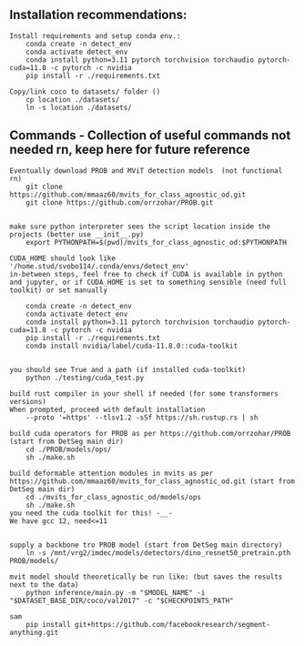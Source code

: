 
## Installation recommendations:
    Install requirements and setup conda env.:
        conda create -n detect_env 
        conda activate detect_env
        conda install python=3.11 pytorch torchvision torchaudio pytorch-cuda=11.8 -c pytorch -c nvidia 
        pip install -r ./requirements.txt 

    Copy/link coco to datasets/ folder ()
        cp location ./datasets/
        ln -s location ./datasets/



## Commands - Collection of useful commands not needed rn, keep here for future reference

    Eventually download PROB and MViT detection models  (not functional rn)
        git clone https://github.com/mmaaz60/mvits_for_class_agnostic_od.git 
        git clone https://github.com/orrzohar/PROB.git


    make sure python interpreter sees the script location inside the projects (better use __init__.py)
        export PYTHONPATH=$(pwd)/mvits_for_class_agnostic_od:$PYTHONPATH

    CUDA_HOME should look like '/home.stud/svobo114/.conda/envs/detect_env'
    in-between steps, feel free to check if CUDA is available in python and jupyter, or if CUDA_HOME is set to something sensible (need full toolkit) or set manually

        conda create -n detect_env 
        conda activate detect_env
        conda install python=3.11 pytorch torchvision torchaudio pytorch-cuda=11.8 -c pytorch -c nvidia 
        pip install -r ./requirements.txt 
        conda install nvidia/label/cuda-11.8.0::cuda-toolkit


    you should see True and a path (if installed cuda-toolkit)
        python ./testing/cuda_test.py 

    build rust compiler in your shell if needed (for some transformers versions)
    When prompted, proceed with default installation
        --proto '=https' --tlsv1.2 -sSf https://sh.rustup.rs | sh 

    build cuda operators for PROB as per https://github.com/orrzohar/PROB (start from DetSeg main dir)
        cd ./PROB/models/ops/
        sh ./make.sh

    build deformable attention modules in mvits as per https://github.com/mmaaz60/mvits_for_class_agnostic_od.git (start from DetSeg main dir)
        cd ./mvits_for_class_agnostic_od/models/ops
        sh ./make.sh 
    you need the cuda toolkit for this! -__-
    We have gcc 12, need<=11


    supply a backbone tro PROB model (start from DetSeg main directory)
        ln -s /mnt/vrg2/imdec/models/detectors/dino_resnet50_pretrain.pth PROB/models/

    mvit model should theoretically be run like: (but saves the results next to the data)
        python inference/main.py -m "$MODEL_NAME" -i "$DATASET_BASE_DIR/coco/val2017" -c "$CHECKPOINTS_PATH"

    sam
        pip install git+https://github.com/facebookresearch/segment-anything.git


